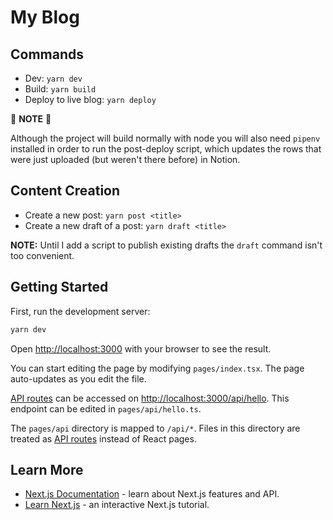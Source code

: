 # My Blog

## Commands

* Dev: `yarn dev`
* Build: `yarn build`
* Deploy to live blog: `yarn deploy`

🚧 **NOTE** 🚧

Although the project will build normally with node you will also need `pipenv` installed in order to run the post-deploy script, which updates the rows that were just uploaded (but weren't there before) in Notion.

## Content Creation

* Create a new post: `yarn post <title>`
* Create a new draft of a post: `yarn draft <title>`

**NOTE:** Until I add a script to publish existing drafts the `draft` command isn't too convenient.

## Getting Started

First, run the development server:

```bash
yarn dev
```

Open [http://localhost:3000](http://localhost:3000) with your browser to see the result.

You can start editing the page by modifying `pages/index.tsx`. The page auto-updates as you edit the file.

[API routes](https://nextjs.org/docs/api-routes/introduction) can be accessed on [http://localhost:3000/api/hello](http://localhost:3000/api/hello). This endpoint can be edited in `pages/api/hello.ts`.

The `pages/api` directory is mapped to `/api/*`. Files in this directory are treated as [API routes](https://nextjs.org/docs/api-routes/introduction) instead of React pages.

## Learn More

- [Next.js Documentation](https://nextjs.org/docs) - learn about Next.js features and API.
- [Learn Next.js](https://nextjs.org/learn) - an interactive Next.js tutorial.